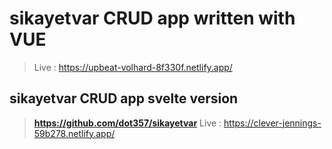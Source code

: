 # sikayetvar CRUD app written with VUE
>Live : https://upbeat-volhard-8f330f.netlify.app/

## sikayetvar CRUD app svelte version 
>**https://github.com/dot357/sikayetvar**
>Live : https://clever-jennings-59b278.netlify.app/

